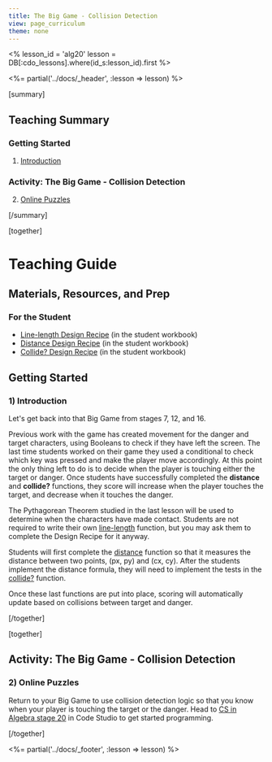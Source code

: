 ```yaml
---
title: The Big Game - Collision Detection
view: page_curriculum
theme: none
---
```


<%
lesson_id = 'alg20'
lesson = DB[:cdo_lessons].where(id_s:lesson_id).first
%>

<%= partial('../docs/_header', :lesson => lesson) %>

[summary]

## Teaching Summary
### **Getting Started**
 
1) [Introduction](#GetStarted)  

### **Activity: The Big Game - Collision Detection**  

2) [Online Puzzles](#Activity1)

[/summary]

[together]

# Teaching Guide

## Materials, Resources, and Prep
### For the Student
- [Line-length Design Recipe](../docs/worksheets/line_length.pdf) (in the student workbook)
- [Distance Design Recipe](../docs/worksheets/distance.pdf) (in the student workbook)
- [Collide? Design Recipe](../docs/worksheets/collide.pdf) (in the student workbook)

## Getting Started


### <a name="GetStarted"></a> 1) Introduction

Let's get back into that Big Game from stages 7, 12, and 16.

Previous work with the game has created movement for the danger and target characters, using Booleans to check if they have left the screen. The last time students worked on their game they used a conditional to check which key was pressed and make the player move accordingly. At this point the only thing left to do is to decide when the player is touching either the target or danger. Once students have successfully completed the **distance** and **collide?** functions, they score will increase when the player touches the target, and decrease when it touches the danger.

The Pythagorean Theorem studied in the last lesson will be used to determine when the characters have made contact. Students are not required to write their own [line-length](../docs/worksheets/line_length.pdf) function, but you may ask them to complete the Design Recipe for it anyway.

Students will first complete the [distance](../docs/worksheets/distance.pdf) function so that it measures the distance between two points, (px, py) and (cx, cy). After the students implement the distance formula, they will need to implement the  tests in the [collide?](../docs/worksheets/collide.pdf) function.

Once these last functions are put into place, scoring will automatically update based on collisions between target and danger.

[/together]

[together]

## Activity: The Big Game - Collision Detection
### <a name="Activity1"></a> 2) Online Puzzles

Return to your Big Game to use collision detection logic so that you know when your player is touching the target or the danger. Head to [CS in Algebra stage 20](http://studio.code.org/s/algebra/stage/20/puzzle/1) in Code Studio to get started programming.

[/together]

<%= partial('../docs/_footer', :lesson => lesson) %>